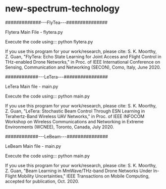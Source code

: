 # new-spectrum-technology

#############---FlyTea---###############

Flytera Main File -  flytera.py

Execute the code using::: python flytera.py

If you use this program for your work/research, please cite: S. K. Moorthy, Z. Guan, "FlyTera: Echo State Learning for Joint Access and Flight Control in THz-enabled Drone Networks," in Proc. of IEEE International Conference on Sensing, Communication and Networking (SECON), Como, Italy, June 2020. 

############---LeTera---################

LeTera Main file - main.py

Execute the code using::: python main.py

If you use this program for your work/research, please cite: S. K. Moorthy, Z. Guan, "LeTera: Stochastic Beam Control Through ESN Learning in Terahertz-Band Wireless UAV Networks," in Proc. of IEEE INFOCOM Workshop on Wireless Communications and Networking in Extreme Environments (WCNEE), Toronto, Canada, July 2020. 

############---LeBeam---###############

LeBeam Main file - main.py

Execute the code using::: python main.py

If you use this program for your work/research, please cite: S. K. Moorthy, Z. Guan, "Beam Learning in MmWave/THz-band Drone Networks Under In-Flight Mobility Uncertainties," IEEE Transactions on Mobile Computing, accepted for publication, Oct. 2020.




